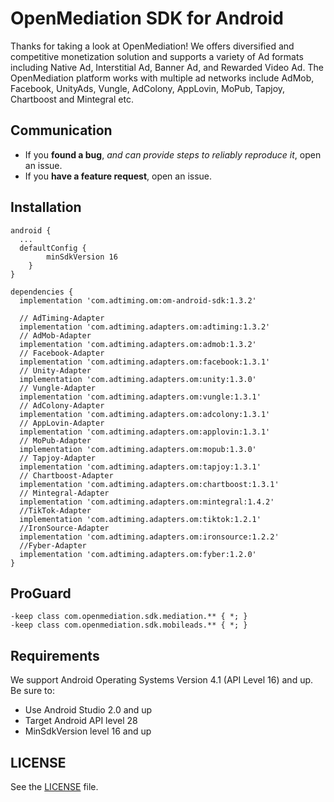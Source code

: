 ﻿# OpenMediation SDK for Android
Thanks for taking a look at OpenMediation! We offers diversified and competitive monetization solution and supports a variety of Ad formats including Native Ad, Interstitial Ad, Banner Ad, and Rewarded Video Ad. The OpenMediation platform works with multiple ad networks include AdMob, Facebook, UnityAds, Vungle, AdColony, AppLovin, MoPub, Tapjoy, Chartboost and Mintegral etc.

## Communication

- If you **found a bug**, _and can provide steps to reliably reproduce it_, open an issue.
- If you **have a feature request**, open an issue.

## Installation

```
android {
  ...
  defaultConfig {
        minSdkVersion 16
    }
}

dependencies {
  implementation 'com.adtiming.om:om-android-sdk:1.3.2'

  // AdTiming-Adapter
  implementation 'com.adtiming.adapters.om:adtiming:1.3.2'  
  // AdMob-Adapter
  implementation 'com.adtiming.adapters.om:admob:1.3.2'
  // Facebook-Adapter
  implementation 'com.adtiming.adapters.om:facebook:1.3.1'  
  // Unity-Adapter
  implementation 'com.adtiming.adapters.om:unity:1.3.0'
  // Vungle-Adapter
  implementation 'com.adtiming.adapters.om:vungle:1.3.1'  
  // AdColony-Adapter
  implementation 'com.adtiming.adapters.om:adcolony:1.3.1'
  // AppLovin-Adapter
  implementation 'com.adtiming.adapters.om:applovin:1.3.1'  
  // MoPub-Adapter
  implementation 'com.adtiming.adapters.om:mopub:1.3.0'
  // Tapjoy-Adapter
  implementation 'com.adtiming.adapters.om:tapjoy:1.3.1'
  // Chartboost-Adapter
  implementation 'com.adtiming.adapters.om:chartboost:1.3.1'  
  // Mintegral-Adapter
  implementation 'com.adtiming.adapters.om:mintegral:1.4.2'
  //TikTok-Adapter
  implementation 'com.adtiming.adapters.om:tiktok:1.2.1'
  //IronSource-Adapter
  implementation 'com.adtiming.adapters.om:ironsource:1.2.2'
  //Fyber-Adapter
  implementation 'com.adtiming.adapters.om:fyber:1.2.0'
}
```

## ProGuard
```
-keep class com.openmediation.sdk.mediation.** { *; }
-keep class com.openmediation.sdk.mobileads.** { *; }
```

## Requirements
We support Android Operating Systems Version 4.1 (API Level 16) and up. Be sure to:

- Use Android Studio 2.0 and up
- Target Android API level 28
- MinSdkVersion level 16 and up

## LICENSE
See the [LICENSE](LICENSE) file.


